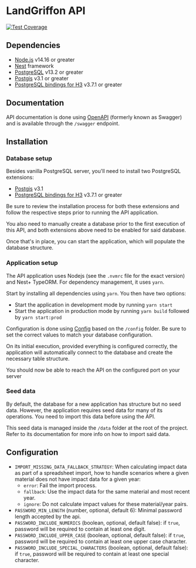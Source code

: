 # LandGriffon API

[![Test Coverage](https://api.codeclimate.com/v1/badges/b46441bdb6b80f3b0094/test_coverage)](https://codeclimate.com/github/Vizzuality/landgriffon/test_coverage)

## Dependencies

- [Node.js](https://nodejs.org/en/) v14.16 or greater
- [Nest](https://nestjs.com/) framework
- [PostgreSQL](https://www.postgresql.org/) v13.2 or greater
- [Postgis](https://postgis.net/) v3.1 or greater
- [PostgreSQL bindings for H3](https://github.com/bytesandbrains/h3-pg) v3.7.1 or greater

## Documentation

API documentation is done using [OpenAPI](https://swagger.io/docs/specification/about/) (formerly known as Swagger) and
is available through the `/swagger` endpoint.


## Installation

### Database setup

Besides vanilla PostgreSQL server, you'll need to install two PostgreSQL extensions:
- [Postgis](https://postgis.net/) v3.1
- [PostgreSQL bindings for H3](https://github.com/bytesandbrains/h3-pg) v3.7.1 or greater

Be sure to review the installation process for both these extensions and follow the respective steps prior to running the API application.

You also need to manually create a database prior to the first execution of this API, and both extensions above need to be enabled for said database.

Once that's in place, you can start the application, which will populate the database structure.

### Application setup

The API application uses Nodejs (see the `.nvmrc` file for the exact version) and Nest+ TypeORM. For dependency management, it uses `yarn`.

Start by installing all dependencies using `yarn`. You then have two options:

- Start the application in development mode by running `yarn start`
- Start the application in production mode by running `yarn build` followed by `yarn start:prod`

Configuration is done using [Config](https://www.npmjs.com/package/config) based on the `/config` folder. Be sure to set the correct values to match your database configuration.

On its initial execution, provided everything is configured correctly, the application will automatically connect to the database and create the necessary table structure.

You should now be able to reach the API on the configured port on your server

### Seed data

By default, the database for a new application has structure but no seed data. However, the application requires seed data for many of its operations. You need to import this data before using the API.

This seed data is managed inside the `/data` folder at the root of the project. Refer to its documentation for more info on how to import said data. 

## Configuration

- `IMPORT_MISSING_DATA_FALLBACK_STRATEGY`: When calculating impact data as part of a spreadsheet import, how to handle scenarios where a given material does not have impact data for a given year:
  - `error`: Fail the import process.
  - `fallback`: Use the impact data for the same material and most recent year.
  - `ignore`:  Do not calculate impact values for these material/year pairs.
- `PASSWORD_MIN_LENGTH` (number, optional, default 6): Minimal password length accepted by the api.
- `PASSWORD_INCLUDE_NUMERICS` (boolean, optional, default false): if `true`, password will be required to contain at least one digit. 
- `PASSWORD_INCLUDE_UPPER_CASE` (boolean, optional, default false): if `true`, password will be required to contain at least one upper case character.
- `PASSWORD_INCLUDE_SPECIAL_CHARACTERS` (boolean, optional, default false): if `true`, password will be required to contain at least one special character.
